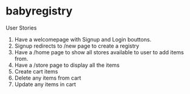 # babyregistry

User Stories

1) Have a welcomepage with Signup and Login bouttons.
2) Signup redirects to /new page to create a registry
3) Have a /home page to show all stores available to user to add items from.
4) Have a /store page to display all the items
5) Create cart items
6) Delete any items from cart
7) Update any items in cart
